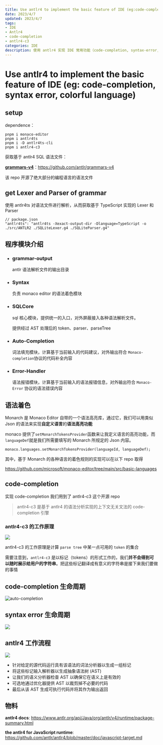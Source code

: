 ```yaml
---
title: Use antlr4 to implement the basic feature of IDE (eg:code-completion, syntax error, colorful language)
date: 2023/4/7
updated: 2023/4/7
tags: 
- IDE
- Antlr4
- code-completion
- antlr4-c3
categories: IDE
description: 使用 antlr4 实现 IDE 常用功能（code-completion, syntax-error, 语法着色）
---
```


# Use antlr4 to implement the basic feature of IDE (eg: code-completion, syntax error, colorful language)

## setup

dependence：

```
pnpm i monaco-editor
pnpm i antlr4ts
pnpm i -D antlr4ts-cli
pnpm i antlr4-c3
```

获取基于 antlr4 SQL 语法文件：

**[grammars-v4](https://github.com/antlr/grammars-v4)**：<https://github.com/antlr/grammars-v4>

该 repo 开源了绝大部分的编程语言的语法文件

## get Lexer and Parser of grammar

使用 antlr4ts 对语法文件进行解析，从而获取基于 TypeScript 实现的 Lexer 和 Parser

```shell
// package.json
"antlr4ts": "antlr4ts -Xexact-output-dir -Dlanguage=TypeScript -o ./src/ANTLR2 ./SQLiteLexer.g4 ./SQLiteParser.g4"
```

## 程序模块介绍

- ### grammar-output

  antlr 语法解析文件的输出目录

- ### Syntax

  负责 monaco editor 的语法着色模块

- ### SQLCore

  sql 核心模块，提供统一的入口，对外屏蔽接入各种语法解析文件。

  提供经过 AST 处理后的 token、parser、parseTree

- ### Auto-Completion

  词法填充模块，计算基于当前输入的代码建议，对外输出符合 `Monaco-completion`协议的代码补全内容

- ### Error-Handler

  语法报错模块，计算基于当前输入的语法报错信息，对外输出符合 `Monaco-Error` 协议的语法错误内容

## 语法着色

Monarch 是 Monaco Editor 自带的一个语法高亮库，通过它，我们可以用类似 Json 的语法来实现**自定义语言**的**语法高亮功能**

monaco 提供了`setMonarchTokensProvider`函数来让我定义语言的高亮功能，而`languageDef`就是我们所需要填写的 Monarch 所规定的 Json 内容。

```
monaco.languages.setMonarchTokensProvider(languageId, languageDef);
```

其中，基于 Monarch 的各种语言的着色规则的实现可以在以下 repo 取得

<https://github.com/microsoft/monaco-editor/tree/main/src/basic-languages>

## code-completion

实现 code-completion 我们用到了 antlr4-c3 这个开源 repo

> antlr4-c3 是基于 antlr4 的语法分析实现的上下文无关文法的 code-completion 引擎

### antlr4-c3 的工作原理

![](https://raw.githubusercontent.com/L1atte/PicGo/main/img/parse-tree-example.png)

antlr4-c3 的工作原理是计算 `parse tree` 中某一点可用的 `token` 的集合

需要注意到，`antlr4-c3` 是以标记（tokens）的形式工作的，我们**并不会得到可以随时展示给用户的字符串**。把这些标记翻译成有意义的字符串是接下来我们要做的事情

## code-completion 生命周期

![auto-completion](https://raw.githubusercontent.com/L1atte/PicGo/main/img/auto-completion.png)

## syntax error 生命周期

![](https://raw.githubusercontent.com/L1atte/PicGo/main/img/error-handler.png)

## antlr4 工作流程

![](https://raw.githubusercontent.com/L1atte/PicGo/main/img/compiler.png)

- 针对给定的源代码运行具有该语法的词法分析器以生成一组标记
- 将这些标记输入解析器以生成抽象语法树 (AST)
- 让我们的语义分析器检查 AST 以确保它在语义上是有效的
- 可选地通过优化器提供 AST 以裁剪掉不必要的代码
- 最后从该 AST 生成可执行代码并将其作为输出返回

## 物料

**antlr4 docs**: <https://www.antlr.org/api/Java/org/antlr/v4/runtime/package-summary.html>

**the antlr4 for JavaScript runtime**: <https://github.com/antlr/antlr4/blob/master/doc/javascript-target.md>
